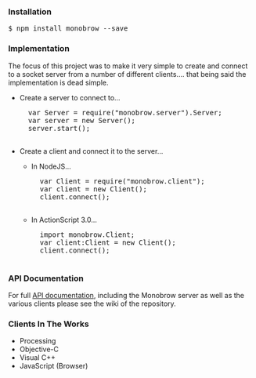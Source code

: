 ### Installation

<pre>$ npm install monobrow --save</pre>

### Implementation

The focus of this project was to make it very simple to create and connect to a socket server from a number of different clients.... that being said the implementation is dead simple.

* Create a server to connect to...

	<pre>
	var Server = require("monobrow.server").Server;
	var server = new Server();
	server.start();
	</pre>

* Create a client and connect it to the server...

	* In NodeJS...

		<pre>
		var Client = require("monobrow.client");
		var client = new Client();
		client.connect();
		</pre>

	* In ActionScript 3.0...

		<pre>
		import monobrow.Client;
		var client:Client = new Client();
		client.connect();
		</pre>

### API Documentation

For full [API documentation](https://github.com/mcgaryes/monobrow/wiki), including the Monobrow server as well as the various clients please see the wiki of the repository.

### Clients In The Works

* Processing
* Objective-C
* Visual C++
* JavaScript (Browser)